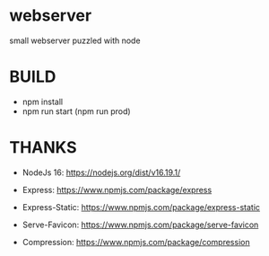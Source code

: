 # webserver
  small webserver puzzled with node

# BUILD
  - npm install
  - npm run start (npm run prod)

# THANKS
- NodeJs 16:
  https://nodejs.org/dist/v16.19.1/

- Express: 
  https://www.npmjs.com/package/express
  
- Express-Static:
  https://www.npmjs.com/package/express-static
  
- Serve-Favicon:
  https://www.npmjs.com/package/serve-favicon

- Compression:
  https://www.npmjs.com/package/compression
